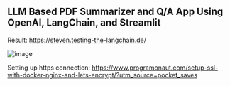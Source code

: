 ## LLM Based PDF Summarizer and Q/A App Using OpenAI, LangChain, and Streamlit

Result: https://steven.testing-the-langchain.de/

![image](https://github.com/steven-ari/LLM-pdf-qa/assets/78702199/fb9f032e-098d-40bb-b92d-c7f3bd4ab95f)


Setting up https connection: https://www.programonaut.com/setup-ssl-with-docker-nginx-and-lets-encrypt/?utm_source=pocket_saves 
